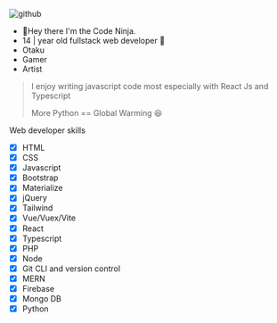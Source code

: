 ![github](https://user-images.githubusercontent.com/70282966/119047202-82d2bc00-b9b5-11eb-84de-62767afba789.gif)

- 👋Hey there I'm the Code Ninja.
- 14 | year old fullstack web developer 🤘
- Otaku
- Gamer
- Artist
> I enjoy writing javascript code most especially with React Js and Typescript
> 
>More Python == Global Warming 😆

Web developer skills
- [x] HTML
- [x] CSS
- [x] Javascript
- [x] Bootstrap
- [x] Materialize
- [x] jQuery
- [x] Tailwind
- [x] Vue/Vuex/Vite
- [x] React
- [x] Typescript
- [x] PHP
- [x] Node
- [x] Git CLI and version control
- [x] MERN
- [x] Firebase
- [x] Mongo DB
- [x] Python
